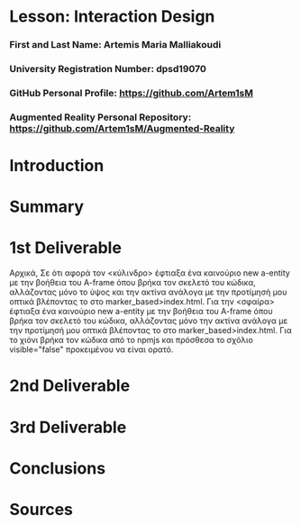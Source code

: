 # Lesson: Interaction Design

### First and Last Name: Artemis Maria Malliakoudi
### University Registration Number: dpsd19070
### GitHub Personal Profile: https://github.com/Artem1sM
### Augmented Reality Personal Repository: https://github.com/Artem1sM/Augmented-Reality

# Introduction

# Summary


# 1st Deliverable
Αρχικά, 
Σε ότι αφορά τον <κύλινδρο> έφτιαξα ένα καινούριο new a-entity με την βοήθεια του A-frame όπου βρήκα τον σκελετό του κώδικα, αλλάζοντας μόνο το ύψος και την ακτίνα ανάλογα με την προτίμησή μου οπτικά βλέποντας το στο marker_based>index.html.
Για την <σφαίρα> έφτιαξα ένα καινούριο new a-entity με την βοήθεια του A-frame όπου βρήκα τον σκελετό του κώδικα, αλλάζοντας μόνο την ακτίνα ανάλογα με την προτίμησή μου οπτικά βλέποντας το στο marker_based>index.html.
Για το χιόνι βρήκα τον κώδικα από το npmjs και πρόσθεσα το σχόλιο visible="false" προκειμένου να είναι ορατό.


# 2nd Deliverable


# 3rd Deliverable 


# Conclusions


# Sources
